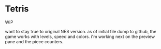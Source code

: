 # Tetris

WIP

want to stay true to original NES version.
as of initial file dump to github, the game works with levels, speed and colors.
i'm working next on the preview pane and the piece counters.
